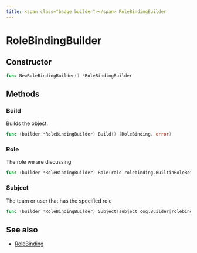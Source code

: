 ```yaml
---
title: <span class="badge builder"></span> RoleBindingBuilder
---
```

# <span class="badge builder"></span> RoleBindingBuilder

## Constructor

```go
func NewRoleBindingBuilder() *RoleBindingBuilder
```
## Methods

### <span class="badge object-method"></span> Build

Builds the object.

```go
func (builder *RoleBindingBuilder) Build() (RoleBinding, error)
```

### <span class="badge object-method"></span> Role

The role we are discussing

```go
func (builder *RoleBindingBuilder) Role(role rolebinding.BuiltinRoleRefOrCustomRoleRef) *RoleBindingBuilder
```

### <span class="badge object-method"></span> Subject

The team or user that has the specified role

```go
func (builder *RoleBindingBuilder) Subject(subject cog.Builder[rolebinding.RoleBindingSubject]) *RoleBindingBuilder
```

## See also

 * <span class="badge object-type-struct"></span> [RoleBinding](./object-RoleBinding.md)
